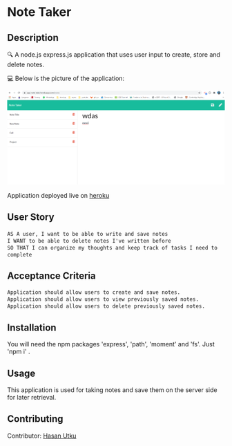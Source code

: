 # Note Taker

## Description

🔍 A node.js express.js application that uses user input to create, store and delete notes. 

💻 Below is the picture of the application:

![Note Taker](./image/note-taker.PNG)


Application deployed live on [heroku](https://app-note-take.herokuapp.com/)



## User Story
```
AS A user, I want to be able to write and save notes
I WANT to be able to delete notes I've written before
SO THAT I can organize my thoughts and keep track of tasks I need to complete
```

## Acceptance Criteria
```
Application should allow users to create and save notes.
Application should allow users to view previously saved notes.
Application should allow users to delete previously saved notes.
```

## Installation

You will need the npm packages 'express', 'path', 'moment' and 'fs'. Just 'npm i' . 


## Usage
​This application is used for taking notes and save them on the server side for later retrieval.


## Contributing

​Contributor: [Hasan Utku](https://github.com/hhutku)




